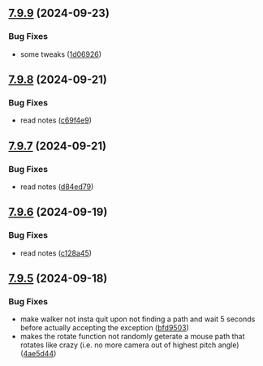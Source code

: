 ## [7.9.9](https://github.com/Torwent/SRL-T/compare/v7.9.8...v7.9.9) (2024-09-23)


### Bug Fixes

* some tweaks ([1d06926](https://github.com/Torwent/SRL-T/commit/1d06926455daa44dae659c16e2423388a26bf11b))



## [7.9.8](https://github.com/Torwent/SRL-T/compare/v7.9.7...v7.9.8) (2024-09-21)


### Bug Fixes

* read notes ([c69f4e9](https://github.com/Torwent/SRL-T/commit/c69f4e9019a0086bb66691524debf7136a001563))



## [7.9.7](https://github.com/Torwent/SRL-T/compare/v7.9.6...v7.9.7) (2024-09-21)


### Bug Fixes

* read notes ([d84ed79](https://github.com/Torwent/SRL-T/commit/d84ed7939af07a7a2b959c5c52b876702f69597a))



## [7.9.6](https://github.com/Torwent/SRL-T/compare/v7.9.5...v7.9.6) (2024-09-19)


### Bug Fixes

* read notes ([c128a45](https://github.com/Torwent/SRL-T/commit/c128a4573c2105c3ee36f871260265946b480ce8))



## [7.9.5](https://github.com/Torwent/SRL-T/compare/v7.9.4...v7.9.5) (2024-09-18)


### Bug Fixes

* make walker not insta quit upon not finding a path and wait 5 seconds before actually accepting the exception ([bfd9503](https://github.com/Torwent/SRL-T/commit/bfd9503c82b1fbea3a1d0caee41f31295205f493))
* makes the rotate function not randomly geterate a mouse path that rotates like crazy (i.e. no more camera out of highest pitch angle) ([4ae5d44](https://github.com/Torwent/SRL-T/commit/4ae5d44e4a8ddcef7d138e13a5c99ad5b2c9357f))



